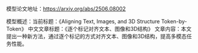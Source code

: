 模型论文地址：https://arxiv.org/abs/2506.08002

模型概述：当前标题：《Aligning Text, Images, and 3D Structure Token-by-Token》
中文文章标题：《逐个标记对齐文本、图像和3D结构》
文章内容：本文提出一种新方法，通过逐个标记的方式对齐文本、图像和3D结构，提高多模态任务性能。
